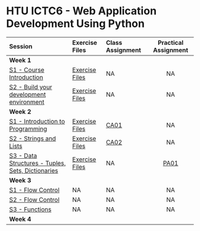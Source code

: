 # HTU ICTC6 - Web Application Development Using Python 

| Session                                                                  | Exercise Files            | Class Assignment             |   Practical Assignment    |
| :----------------------------------------------------------------------- | :------------------------ | :--------------------------- | :-----------------------: |
| **Week 1**                                                               |
| [S1 - Course Introduction](./W1/lecture-notes/)                          | [Exercise Files](./W1/S1) | NA                           |            NA             |
| [S2 - Build your development environment](./W1/lecture-notes/)           | [Exercise Files](./W1/S2) | NA                           |            NA             |
| **Week 2**                                                               |
| [S1 - Introduction to Programming](./W2/lecture-notes/)                  | [Exercise Files](./W2/S1) | [CA01](./W2/S1/CA01/CA01.md) |            NA             |
| [S2 - Strings and Lists](./W2/lecture-notes/)                            | [Exercise Files](./W2/S2) | [CA02](./W2/S2/CA02/CA02.md) |            NA             |
| [S3 - Data Structures - Tuples, Sets, Dictionaries](./W2/lecture-notes/) | [Exercise Files](./W2/S3) | NA                           | [PA01](./W2/PA01/PA01.md) |
| **Week 3**                                                               |
| [S1 - Flow Control](./W3/S1/)                                            | NA                        | NA                           |            NA             |
| [S2 - Flow Control](./W3/S2/)                                            | NA                        | NA                           |            NA             |
| [S3 - Functions](./W3/S3/)                                               | NA                        | NA                           |            NA             |
| **Week 4**                                                               |
